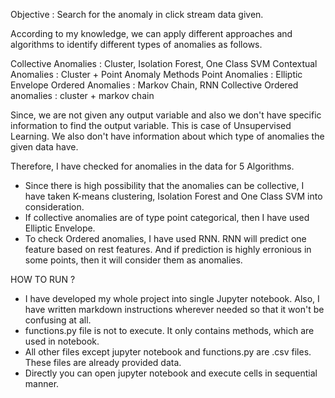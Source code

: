 Objective : Search for the anomaly in click stream data given.

According to my knowledge, we can apply different approaches and algorithms to identify different types of anomalies as follows.

Collective Anomalies : Cluster, Isolation Forest, One Class SVM
Contextual Anomalies : Cluster + Point Anomaly Methods
Point Anomalies : Elliptic Envelope
Ordered Anomalies : Markov Chain, RNN
Collective Ordered anomalies : cluster + markov chain

Since, we are not given any output variable and also we don't have specific information to find the output variable. This is case of Unsupervised Learning. We also don't have information about which type of anomalies the given data have.

Therefore, I have checked for anomalies in the data for 5 Algorithms. 
- Since there is high possibility that the anomalies can be collective, I have taken K-means clustering, Isolation Forest and One Class SVM into consideration. 
- If collective anomalies are of type point categorical, then I have used Elliptic Envelope.
- To check Ordered anomalies, I have used RNN. RNN will predict one feature based on rest features. And if prediction is highly erronious in some points, then it will consider them as anomalies.


HOW TO RUN ?
- I have developed my whole project into single Jupyter notebook. Also, I have written markdown instructions wherever needed so that it won't be confusing at all.
- functions.py file is not to execute. It only contains methods, which are used in notebook. 
- All other files except jupyter notebook and functions.py are .csv files. These files are already provided data.
- Directly you can open jupyter notebook and execute cells in sequential manner.